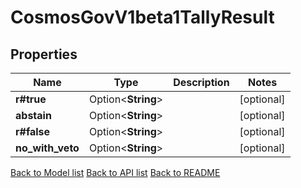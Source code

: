 # CosmosGovV1beta1TallyResult

## Properties

Name | Type | Description | Notes
------------ | ------------- | ------------- | -------------
**r#true** | Option<**String**> |  | [optional]
**abstain** | Option<**String**> |  | [optional]
**r#false** | Option<**String**> |  | [optional]
**no_with_veto** | Option<**String**> |  | [optional]

[Back to Model list](../README.md#documentation-for-models) [Back to API list](../README.md#documentation-for-api-endpoints) [Back to README](../README.md)


